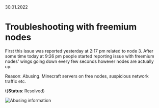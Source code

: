 30.01.2022

# Troubleshooting with freemium nodes

First this issue was reported yesterday at 2:17 pm related to node 3. After some time today at 9:26 pm people started reporting issue with freemium nodes' wings going down every few seconds however nodes are actually up.

Reason: Abusing. Minecraft servers on free nodes, suspicious network traffic etc.

t{**Status**: Resolved}

![Abusing information](/content/issue-tracker/6/abusing.png)